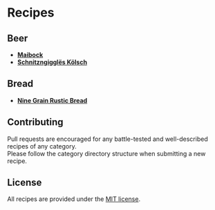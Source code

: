 # Recipes

## Beer

- **[Maibock](beer/maibock.txt)**
- **[Schnitzngigglës Kölsch](beer/schnitzngiggles-kolsch.txt)**

## Bread

- **[Nine Grain Rustic Bread](bread/9grain.md)**

## Contributing

Pull requests are encouraged for any battle-tested and well-described recipes of any category.  
Please follow the category directory structure when submitting a new recipe.

## License

All recipes are provided under the [MIT license](license).